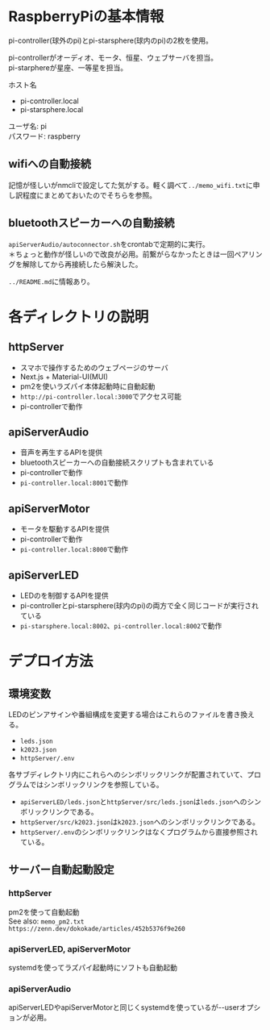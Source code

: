 # RaspberryPiの基本情報

pi-controller(球外のpi)とpi-starsphere(球内のpi)の2枚を使用。

pi-controllerがオーディオ、モータ、恒星、ウェブサーバを担当。\
pi-starphereが星座、一等星を担当。

ホスト名
- pi-controller.local
- pi-starsphere.local

ユーザ名: pi \
パスワード: raspberry

## wifiへの自動接続
記憶が怪しいがnmcliで設定してた気がする。軽く調べて`../memo_wifi.txt`に申し訳程度にまとめておいたのでそちらを参照。

## bluetoothスピーカーへの自動接続
`apiServerAudio/autoconnector.sh`をcrontabで定期的に実行。\
＊ちょっと動作が怪しいので改良が必用。前繋がらなかったときは一回ペアリングを解除してから再接続したら解決した。

`../README.md`に情報あり。


# 各ディレクトリの説明

## httpServer
- スマホで操作するためのウェブページのサーバ
- Next.js + Material-UI(MUI)
- pm2を使いラズパイ本体起動時に自動起動
- `http://pi-controller.local:3000`でアクセス可能
- pi-controllerで動作

## apiServerAudio
- 音声を再生するAPIを提供
- bluetoothスピーカーへの自動接続スクリプトも含まれている
- pi-controllerで動作
- `pi-controller.local:8001`で動作

## apiServerMotor
- モータを駆動するAPIを提供
- pi-controllerで動作
- `pi-controller.local:8000`で動作

## apiServerLED
- LEDのを制御するAPIを提供
- pi-controllerとpi-starsphere(球内のpi)の両方で全く同じコードが実行されている
- `pi-starsphere.local:8002`、`pi-controller.local:8002`で動作

# デプロイ方法

## 環境変数
LEDのピンアサインや番組構成を変更する場合はこれらのファイルを書き換える。
- `leds.json`
- `k2023.json`
- `httpServer/.env`

各サブディレクトリ内にこれらへのシンボリックリンクが配置されていて、プログラムではシンボリックリンクを参照している。
- `apiServerLED/leds.json`と`httpServer/src/leds.json`は`leds.json`へのシンボリックリンクである。
- `httpServer/src/k2023.json`は`k2023.json`へのシンボリックリンクである。
- `httpServer/.env`のシンボリックリンクはなくプログラムから直接参照されている。

## サーバー自動起動設定

### httpServer
pm2を使って自動起動 \
See also: `memo_pm2.txt` `https://zenn.dev/dokokade/articles/452b5376f9e260`

### apiServerLED, apiServerMotor
systemdを使ってラズパイ起動時にソフトも自動起動

### apiServerAudio
apiServerLEDやapiServerMotorと同じくsystemdを使っているが--userオプションが必用。

